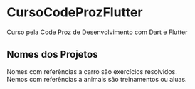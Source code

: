 # CursoCodeProzFlutter
Curso pela Code Proz de Desenvolvimento com Dart e Flutter

## Nomes dos Projetos
Nomes com referências a carro são exercícios resolvidos.<br>
Nemos com referências a animais são treinamentos ou aluas.

